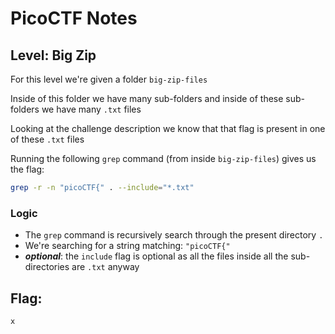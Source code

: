 # PicoCTF Notes
## Level: Big Zip

For this level we're given a folder `big-zip-files`

Inside of this folder we have many sub-folders and inside of these sub-folders we have many `.txt` files

Looking at the challenge description we know that that flag is present in one of these `.txt` files

Running the following `grep` command (from inside `big-zip-files`) gives us the flag:

```bash
grep -r -n "picoCTF{" . --include="*.txt"
```
### Logic
* The `grep` command is recursively search through the present directory `.`
* We're searching for a string matching: `"picoCTF{"`
* ___optional___: the `include` flag is optional as all the files inside all the sub-directories are `.txt` anyway

## Flag:
``` x ```